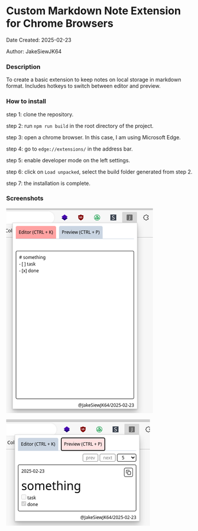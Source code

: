 # Custom Markdown Note Extension for Chrome Browsers

Date Created: 2025-02-23

Author: JakeSiewJK64

### Description

To create a basic extension to keep notes on local storage in markdown format. Includes hotkeys to switch between editor and preview.

### How to install

step 1: clone the repository.

step 2: run `npm run build` in the root directory of the project.

step 3: open a chrome browser. In this case, I am using Microsoft Edge.

step 4: go to `edge://extensions/` in the address bar.

step 5: enable developer mode on the left settings.

step 6: click on `Load unpacked`, select the build folder generated from step 2.

step 7: the installation is complete.

### Screenshots

![screenshot_1](./screenshots/image_1.png)

![screenshot_2](./screenshots/image_2.png)
